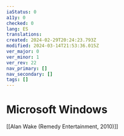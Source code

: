 ```yaml
---
iaStatus: 0
a11y: 0
checked: 0
lang: ES
translations: 
created: 2024-02-29T20:24:23.793Z
modified: 2024-03-14T21:53:36.015Z
ver_major: 0
ver_minor: 1
ver_rev: 22
nav_primary: []
nav_secondary: []
tags: []
---
```

# Microsoft Windows

[[Alan Wake (Remedy Entertainment, 2010)]]